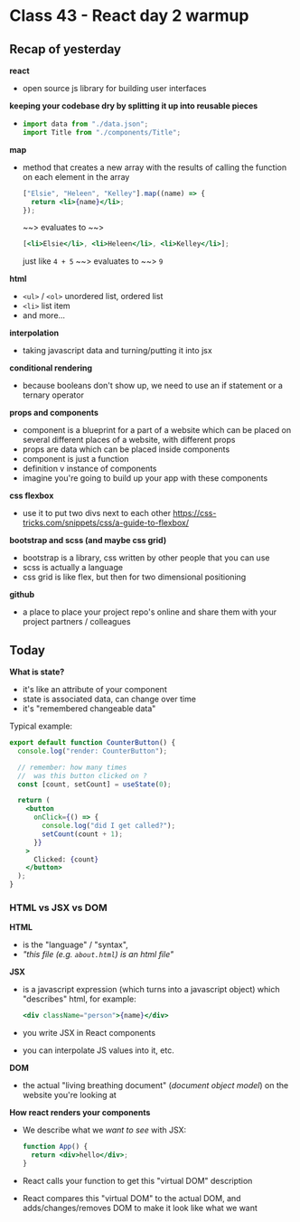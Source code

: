 # Class 43 - React day 2 warmup

## Recap of yesterday

**react**

- open source js library for building user interfaces

**keeping your codebase dry by splitting it up into reusable pieces**

- ```jsx
  import data from "./data.json";
  import Title from "./components/Title";
  ```

**map**

- method that creates a new array with the results of calling the function on each element in the array

  ```jsx
  ["Elsie", "Heleen", "Kelley"].map((name) => {
    return <li>{name}</li>;
  });
  ```

  ~~> evaluates to ~~>

  ```jsx
  [<li>Elsie</li>, <li>Heleen</li>, <li>Kelley</li>];
  ```

  just like `4 + 5` ~~> evaluates to ~~> `9`

**html**

- `<ul>` / `<ol>` unordered list, ordered list
- `<li>` list item
- and more...

**interpolation**

- taking javascript data and turning/putting it into jsx

**conditional rendering**

- because booleans don't show up, we need to use an if statement or a ternary operator

**props and components**

- component is a blueprint for a part of a website which can be placed on several different places of a website, with different props
- props are data which can be placed inside components
- component is just a function
- definition v instance of components
- imagine you're going to build up your app with these components

**css flexbox**

- use it to put two divs next to each other
  https://css-tricks.com/snippets/css/a-guide-to-flexbox/

**bootstrap and scss (and maybe css grid)**

- bootstrap is a library, css written by other people that you can use
- scss is actually a language
- css grid is like flex, but then for two dimensional positioning

**github**

- a place to place your project repo's online and share them with your project partners / colleagues

## Today

**What is state?**

- it's like an attribute of your component
- state is associated data, can change over time
- it's "remembered changeable data"

Typical example:

```jsx
export default function CounterButton() {
  console.log("render: CounterButton");

  // remember: how many times
  //  was this button clicked on ?
  const [count, setCount] = useState(0);

  return (
    <button
      onClick={() => {
        console.log("did I get called?");
        setCount(count + 1);
      }}
    >
      Clicked: {count}
    </button>
  );
}
```

### HTML vs JSX vs DOM

**HTML**

- is the "language" / "syntax",
- _"this file (e.g. `about.html`) is an html file"_

**JSX**

- is a javascript expression (which turns into a javascript object) which "describes" html, for example:

  ```jsx
  <div className="person">{name}</div>
  ```

- you write JSX in React components
- you can interpolate JS values into it, etc.

**DOM**

- the actual "living breathing document" (_document object model_) on the website you're looking at

**How react renders your components**

- We describe what we _want to see_ with JSX:

  ```jsx
  function App() {
    return <div>hello</div>;
  }
  ```

- React calls your function to get this "virtual DOM" description

- React compares this "virtual DOM" to the actual DOM, and adds/changes/removes DOM to make it look like what we want
